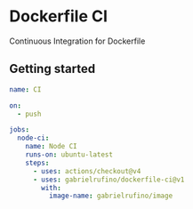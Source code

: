 # Dockerfile CI

Continuous Integration for Dockerfile

## Getting started

```yml
name: CI

on:
  - push

jobs:
  node-ci:
    name: Node CI
    runs-on: ubuntu-latest
    steps:
      - uses: actions/checkout@v4
      - uses: gabrielrufino/dockerfile-ci@v1
        with:
          image-name: gabrielrufino/image
```
